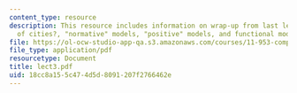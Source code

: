 ```yaml
---
content_type: resource
description: This resource includes information on wrap-up from last lecture,models
  of cities?, "normative" models, "positive" models, and functional models.
file: https://ol-ocw-studio-app-qa.s3.amazonaws.com/courses/11-953-comparative-land-use-and-transportation-planning-spring-2006/18cc8a155c474d5d8091207f2766462e_lect3.pdf
file_type: application/pdf
resourcetype: Document
title: lect3.pdf
uid: 18cc8a15-5c47-4d5d-8091-207f2766462e
---
```

